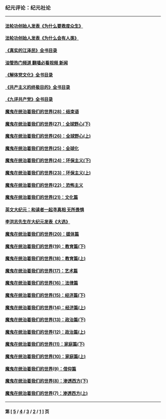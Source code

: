 ### 纪元评论：纪元社论
---
#### [法轮功创始人发表《为什么要救度众生》](../../pages/nsc422/n13975246.md?10150330) 
#### [法轮功创始人发表《为什么会有人类》](../../pages/nsc422/n13912117.md?10150330) 
#### [《真实的江泽民》全书目录](../../pages/nsc422/n13721399.md?10150330) 
#### [油管热门频道 翻墙必看视频 新闻](ok?10150330)
#### [《解体党文化》全书目录](../../pages/nsc422/n13721157.md?10150330) 
#### [《共产主义的终极目的》全书目录](../../pages/nsc422/n13721048.md?10150330) 
#### [《九评共产党》全书目录](../../pages/nsc422/n13708085.md?10150330) 
#### [魔鬼在统治着我们的世界(28)：结束语](../../pages/nsc422/n10936246.md?10150330) 
#### [魔鬼在统治着我们的世界(27)：全球野心(下)](../../pages/nsc422/n10928319.md?10150330) 
#### [魔鬼在统治着我们的世界(26)：全球野心(上)](../../pages/nsc422/n10900318.md?10150330) 
#### [魔鬼在统治着我们的世界(25)：全球化](../../pages/nsc422/n10788205.md?10150330) 
#### [魔鬼在统治着我们的世界(24)：环保主义(下)](../../pages/nsc422/n10695307.md?10150330) 
#### [魔鬼在统治着我们的世界(23)：环保主义(上)](../../pages/nsc422/n10688613.md?10150330) 
#### [魔鬼在统治着我们的世界(22)：恐怖主义](../../pages/nsc422/n10614727.md?10150330) 
#### [魔鬼在统治着我们的世界(21)：文化篇](../../pages/nsc422/n10597706.md?10150330) 
#### [英文大纪元：和读者一起寻真相 无所畏惧](../../pages/nsc422/n12542027.md?10150330) 
#### [李洪志先生在大纪元发表《大选》](../../pages/nsc422/n12534746.md?10150330) 
#### [魔鬼在统治着我们的世界(20)：媒体篇](../../pages/nsc422/n10586579.md?10150330) 
#### [魔鬼在统治着我们的世界(19)：教育篇(下)](../../pages/nsc422/n10564808.md?10150330) 
#### [魔鬼在统治着我们的世界(18)：教育篇(上)](../../pages/nsc422/n10526970.md?10150330) 
#### [魔鬼在统治着我们的世界(17)：艺术篇](../../pages/nsc422/n10499093.md?10150330) 
#### [魔鬼在统治着我们的世界(16)：法律篇](../../pages/nsc422/n10485969.md?10150330) 
#### [魔鬼在统治着我们的世界(15)：经济篇(下)](../../pages/nsc422/n10469975.md?10150330) 
#### [魔鬼在统治着我们的世界(14)：经济篇(上)](../../pages/nsc422/n10457370.md?10150330) 
#### [魔鬼在统治着我们的世界(13)：政治篇(下)](../../pages/nsc422/n10448270.md?10150330) 
#### [魔鬼在统治着我们的世界(12)：政治篇(上)](../../pages/nsc422/n10444576.md?10150330) 
#### [魔鬼在统治着我们的世界(11)：家庭篇(下)](../../pages/nsc422/n10440961.md?10150330) 
#### [魔鬼在统治着我们的世界(10)：家庭篇(上)](../../pages/nsc422/n10435448.md?10150330) 
#### [魔鬼在统治着我们的世界(9)：信仰篇](../../pages/nsc422/n10432159.md?10150330) 
#### [魔鬼在统治着我们的世界(8)：渗透西方(下)](../../pages/nsc422/n10429603.md?10150330) 
#### [魔鬼在统治着我们的世界(7)：渗透西方(上)](../../pages/nsc422/n10426013.md?10150330) 

---
#### 第 [ [5](./5.md?10150330) / [4](./4.md?10150330) / [3](./3.md?10150330) / [2](./2.md?10150330) / [1](./1.md?10150330) ] 页
